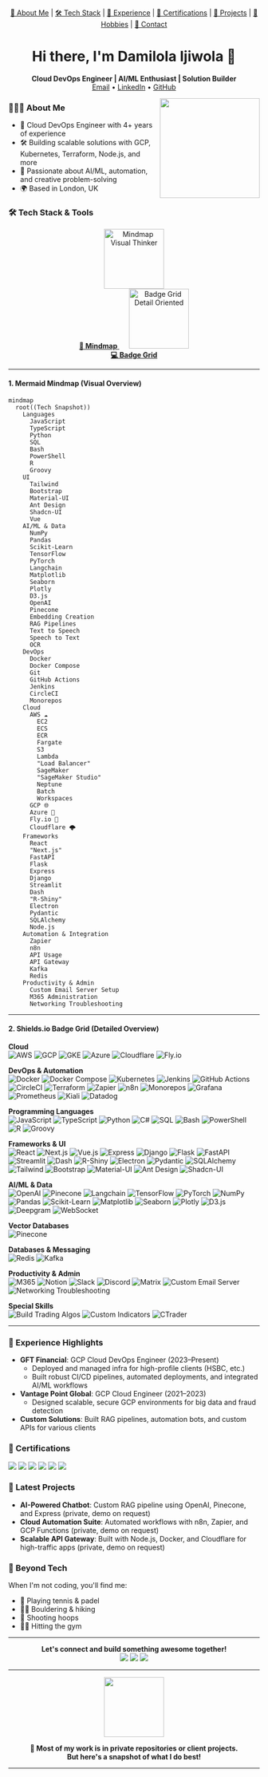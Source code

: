 <!-- TABLE OF CONTENTS -->
<p align="center">
  <a href="#about-me">👤 About Me</a> |
  <a href="#%F0%9F%9A%A0-tech-stack--tools">🛠️ Tech Stack</a> |
  <a href="#%F0%9F%92%BC-experience-highlights">💼 Experience</a> |
  <a href="#%F0%9F%93%9C-certifications">📜 Certifications</a> |
  <a href="#%F0%9F%9A%80-latest-projects">🚀 Projects</a> |
  <a href="#%F0%9F%8E%BE-beyond-tech">🎾 Hobbies</a> |
  <a href="#lets-connect">🤝 Contact</a>
</p>

<!-- HEADER -->
<h1 align="center">Hi there, I'm Damilola Ijiwola 👋</h1>
<p align="center">
  <b>Cloud DevOps Engineer | AI/ML Enthusiast | Solution Builder</b><br>
  <a href="mailto:dami.jiwola@gmail.com">Email</a> •
  <a href="https://www.linkedin.com/in/dami-ijiwola">LinkedIn</a> •
  <a href="https://github.com/Dlola">GitHub</a>
</p>

<!-- ABOUT ME -->
<img align="right" src="https://media.giphy.com/media/qgQUggAC3Pfv687qPC/giphy.gif" width="200"/>
  
### 👨🏾‍💻 About Me
- 🚀 Cloud DevOps Engineer with 4+ years of experience
- 🛠️ Building scalable solutions with GCP, Kubernetes, Terraform, Node.js, and more
- 🤖 Passionate about AI/ML, automation, and creative problem-solving
- 🌍 Based in London, UK

<!-- TECH STACK -->
### 🛠️ Tech Stack & Tools

<p align="center">
  <a href="#1-mermaid-mindmap-visual-overview">
    <img src="https://media.giphy.com/media/3o7aD2saalBwwftBIY/giphy.gif" width="120" alt="Mindmap Visual Thinker"/><br>
    <b>🎨 Mindmap</b>
  </a>
  &nbsp;&nbsp;&nbsp;&nbsp;
  <a href="#2-shieldsio-badge-grid-detailed-overview">
    <img src="https://media.giphy.com/media/l0MYt5jPR6QX5pnqM/giphy.gif" width="120" alt="Badge Grid Detail Oriented"/><br>
    <b>💻 Badge Grid</b>
  </a>
</p>

---

#### 1. Mermaid Mindmap (Visual Overview)
```mermaid
mindmap
  root((Tech Snapshot))
    Languages
      JavaScript
      TypeScript
      Python
      SQL
      Bash
      PowerShell
      R
      Groovy
    UI
      Tailwind
      Bootstrap
      Material-UI
      Ant Design
      Shadcn-UI
      Vue
    AI/ML & Data
      NumPy
      Pandas
      Scikit-Learn
      TensorFlow
      PyTorch
      Langchain
      Matplotlib
      Seaborn
      Plotly
      D3.js
      OpenAI
      Pinecone
      Embedding Creation
      RAG Pipelines
      Text to Speech
      Speech to Text
      OCR
    DevOps
      Docker
      Docker Compose
      Git
      GitHub Actions
      Jenkins
      CircleCI
      Monorepos
    Cloud
      AWS ☁️
        EC2
        ECS
        ECR
        Fargate
        S3
        Lambda
        "Load Balancer"
        SageMaker
        "SageMaker Studio"
        Neptune
        Batch
        Workspaces
      GCP 🌐
      Azure 🔷
      Fly.io 🚀
      Cloudflare 🌩️
    Frameworks
      React
      "Next.js"
      FastAPI
      Flask
      Express
      Django
      Streamlit
      Dash
      "R-Shiny"
      Electron
      Pydantic
      SQLAlchemy
      Node.js
    Automation & Integration
      Zapier
      n8n
      API Usage
      API Gateway
      Kafka
      Redis
    Productivity & Admin
      Custom Email Server Setup
      M365 Administration
      Networking Troubleshooting
```

---

#### 2. Shields.io Badge Grid (Detailed Overview)

**Cloud**  
![AWS](https://img.shields.io/badge/AWS-232F3E?logo=amazon-aws&logoColor=white)
![GCP](https://img.shields.io/badge/GCP-4285F4?logo=google-cloud&logoColor=white)
![GKE](https://img.shields.io/badge/GKE-4285F4?logo=google-cloud&logoColor=white)
![Azure](https://img.shields.io/badge/Azure-0078D4?logo=microsoft-azure&logoColor=white)
![Cloudflare](https://img.shields.io/badge/Cloudflare-F38020?logo=cloudflare&logoColor=white)
![Fly.io](https://img.shields.io/badge/Fly.io-011627?logo=flydotio&logoColor=white)

**DevOps & Automation**  
![Docker](https://img.shields.io/badge/Docker-2496ED?logo=docker&logoColor=white)
![Docker Compose](https://img.shields.io/badge/Docker%20Compose-2496ED?logo=docker&logoColor=white)
![Kubernetes](https://img.shields.io/badge/Kubernetes-326CE5?logo=kubernetes&logoColor=white)
![Jenkins](https://img.shields.io/badge/Jenkins-D24939?logo=jenkins&logoColor=white)
![GitHub Actions](https://img.shields.io/badge/GitHub%20Actions-2088FF?logo=github-actions&logoColor=white)
![CircleCI](https://img.shields.io/badge/CircleCI-343434?logo=circleci&logoColor=white)
![Terraform](https://img.shields.io/badge/Terraform-623CE4?logo=terraform&logoColor=white)
![Zapier](https://img.shields.io/badge/Zapier-FF4A00?logo=zapier&logoColor=white)
![n8n](https://img.shields.io/badge/n8n-FF6A00?logo=n8n&logoColor=white)
![Monorepos](https://img.shields.io/badge/Monorepos-000000?logo=github&logoColor=white)
![Grafana](https://img.shields.io/badge/Grafana-F46800?logo=grafana&logoColor=white)
![Prometheus](https://img.shields.io/badge/Prometheus-E6522C?logo=prometheus&logoColor=white)
![Kiali](https://img.shields.io/badge/Kiali-3C4E99?logo=kiali&logoColor=white)
![Datadog](https://img.shields.io/badge/Datadog-632CA6?logo=datadog&logoColor=white)

**Programming Languages**  
![JavaScript](https://img.shields.io/badge/JavaScript-F7DF1E?logo=javascript&logoColor=black)
![TypeScript](https://img.shields.io/badge/TypeScript-3178C6?logo=typescript&logoColor=white)
![Python](https://img.shields.io/badge/Python-3776AB?logo=python&logoColor=white)
![C#](https://img.shields.io/badge/C%23-239120?logo=c-sharp&logoColor=white)
![SQL](https://img.shields.io/badge/SQL-4479A1?logo=postgresql&logoColor=white)
![Bash](https://img.shields.io/badge/Bash-4EAA25?logo=gnubash&logoColor=white)
![PowerShell](https://img.shields.io/badge/PowerShell-5391FE?logo=powershell&logoColor=white)
![R](https://img.shields.io/badge/R-276DC3?logo=r&logoColor=white)
![Groovy](https://img.shields.io/badge/Groovy-4298B8?logo=apachegroovy&logoColor=white)

**Frameworks & UI**  
![React](https://img.shields.io/badge/React-61DAFB?logo=react&logoColor=black)
![Next.js](https://img.shields.io/badge/Next.js-000000?logo=nextdotjs&logoColor=white)
![Vue.js](https://img.shields.io/badge/Vue.js-4FC08D?logo=vue.js&logoColor=white)
![Express](https://img.shields.io/badge/Express-000000?logo=express&logoColor=white)
![Django](https://img.shields.io/badge/Django-092E20?logo=django&logoColor=white)
![Flask](https://img.shields.io/badge/Flask-000000?logo=flask&logoColor=white)
![FastAPI](https://img.shields.io/badge/FastAPI-009688?logo=fastapi&logoColor=white)
![Streamlit](https://img.shields.io/badge/Streamlit-FF4B4B?logo=streamlit&logoColor=white)
![Dash](https://img.shields.io/badge/Dash-00AEEF?logo=plotly&logoColor=white)
![R-Shiny](https://img.shields.io/badge/R--Shiny-276DC3?logo=r&logoColor=white)
![Electron](https://img.shields.io/badge/Electron-47848F?logo=electron&logoColor=white)
![Pydantic](https://img.shields.io/badge/Pydantic-008000?logo=python&logoColor=white)
![SQLAlchemy](https://img.shields.io/badge/SQLAlchemy-FF6F00?logo=python&logoColor=white)
![Tailwind](https://img.shields.io/badge/Tailwind_CSS-06B6D4?logo=tailwindcss&logoColor=white)
![Bootstrap](https://img.shields.io/badge/Bootstrap-7952B3?logo=bootstrap&logoColor=white)
![Material-UI](https://img.shields.io/badge/Material--UI-0081CB?logo=mui&logoColor=white)
![Ant Design](https://img.shields.io/badge/Ant_Design-0170FE?logo=antdesign&logoColor=white)
![Shadcn-UI](https://img.shields.io/badge/Shadcn--UI-000000?logo=react&logoColor=white)

**AI/ML & Data**  
![OpenAI](https://img.shields.io/badge/OpenAI-412991?logo=openai&logoColor=white)
![Pinecone](https://img.shields.io/badge/Pinecone-45A29E?logo=pinecone&logoColor=white)
![Langchain](https://img.shields.io/badge/Langchain-000000?logo=python&logoColor=white)
![TensorFlow](https://img.shields.io/badge/TensorFlow-FF6F00?logo=tensorflow&logoColor=white)
![PyTorch](https://img.shields.io/badge/PyTorch-EE4C2C?logo=pytorch&logoColor=white)
![NumPy](https://img.shields.io/badge/NumPy-013243?logo=numpy&logoColor=white)
![Pandas](https://img.shields.io/badge/Pandas-150458?logo=pandas&logoColor=white)
![Scikit-Learn](https://img.shields.io/badge/Scikit--Learn-F7931E?logo=scikitlearn&logoColor=white)
![Matplotlib](https://img.shields.io/badge/Matplotlib-11557C?logo=python&logoColor=white)
![Seaborn](https://img.shields.io/badge/Seaborn-76B900?logo=python&logoColor=white)
![Plotly](https://img.shields.io/badge/Plotly-3F4F75?logo=plotly&logoColor=white)
![D3.js](https://img.shields.io/badge/D3.js-F9A03C?logo=d3dotjs&logoColor=white)
![Deepgram](https://img.shields.io/badge/Deepgram-000000?logo=deepgram&logoColor=white)
![WebSocket](https://img.shields.io/badge/WebSocket-010101?logo=websocket&logoColor=white)

**Vector Databases**  
![Pinecone](https://img.shields.io/badge/Pinecone-45A29E?logo=pinecone&logoColor=white)

**Databases & Messaging**  
![Redis](https://img.shields.io/badge/Redis-DC382D?logo=redis&logoColor=white)
![Kafka](https://img.shields.io/badge/Kafka-231F20?logo=apachekafka&logoColor=white)

**Productivity & Admin**  
![M365](https://img.shields.io/badge/M365-0078D4?logo=microsoft&logoColor=white)
![Notion](https://img.shields.io/badge/Notion-000000?logo=notion&logoColor=white)
![Slack](https://img.shields.io/badge/Slack-4A154B?logo=slack&logoColor=white)
![Discord](https://img.shields.io/badge/Discord-5865F2?logo=discord&logoColor=white)
![Matrix](https://img.shields.io/badge/Matrix-000000?logo=matrix&logoColor=white)
![Custom Email Server](https://img.shields.io/badge/Custom%20Email%20Server-0078D4?logo=maildotru&logoColor=white)
![Networking Troubleshooting](https://img.shields.io/badge/Networking%20Troubleshooting-000000?logo=networkx&logoColor=white)

**Special Skills**  
![Build Trading Algos](https://img.shields.io/badge/Build%20Trading%20Algos-0A192F?logo=chartdotjs&logoColor=white)
![Custom Indicators](https://img.shields.io/badge/Custom%20Indicators-0A192F?logo=chartdotjs&logoColor=white)
![CTrader](https://img.shields.io/badge/CTrader-239120?logo=c-sharp&logoColor=white)


---

<!-- EXPERIENCE HIGHLIGHTS -->
### 💼 Experience Highlights
- **GFT Financial**: GCP Cloud DevOps Engineer (2023–Present)
  - Deployed and managed infra for high-profile clients (HSBC, etc.)
  - Built robust CI/CD pipelines, automated deployments, and integrated AI/ML workflows
- **Vantage Point Global**: GCP Cloud Engineer (2021–2023)
  - Designed scalable, secure GCP environments for big data and fraud detection
- **Custom Solutions**: Built RAG pipelines, automation bots, and custom APIs for various clients

<!-- CERTIFICATIONS -->
### 📜 Certifications
<p>
  <img src="https://img.shields.io/badge/GCP_Professional_Cloud_Security_Engineer-4285F4?logo=googlecloud&logoColor=white"/>
  <img src="https://img.shields.io/badge/GCP_Professional_Cloud_Database_Engineer-4285F4?logo=googlecloud&logoColor=white"/>
  <img src="https://img.shields.io/badge/GCP_Professional_Cloud_Architect-4285F4?logo=googlecloud&logoColor=white"/>
  <img src="https://img.shields.io/badge/GCP_Associate_Cloud_Engineer-4285F4?logo=googlecloud&logoColor=white"/>
  <img src="https://img.shields.io/badge/Azure_Fundamentals-0078D4?logo=microsoftazure&logoColor=white"/>
  <img src="https://img.shields.io/badge/Terraform_Associate-623CE4?logo=terraform&logoColor=white"/>
</p>

<!-- LATEST PROJECTS -->
### 🚀 Latest Projects
- **AI-Powered Chatbot**: Custom RAG pipeline using OpenAI, Pinecone, and Express (private, demo on request)
- **Cloud Automation Suite**: Automated workflows with n8n, Zapier, and GCP Functions (private, demo on request)
- **Scalable API Gateway**: Built with Node.js, Docker, and Cloudflare for high-traffic apps (private, demo on request)

<!-- BEYOND TECH / HOBBIES -->
### 🎾 Beyond Tech
When I'm not coding, you'll find me:
- 🏸 Playing tennis & padel
- 🧗‍♂️ Bouldering & hiking
- 🏀 Shooting hoops
- 🏋️‍♂️ Hitting the gym

<!-- LET'S CONNECT -->
---
<p align="center">
  <b>Let's connect and build something awesome together!</b><br>
  <a href="mailto:dami.jiwola@gmail.com"><img src="https://img.shields.io/badge/Email-Dami-blue?style=flat-square&logo=gmail"></a>
  <a href="https://www.linkedin.com/in/dami-ijiwola"><img src="https://img.shields.io/badge/LinkedIn-Dami-blue?style=flat-square&logo=linkedin"></a>
  <a href="https://github.com/Dlola"><img src="https://img.shields.io/badge/GitHub-Dami-black?style=flat-square&logo=github"></a>
</p>

<!-- COOL INTRO/FOCUS SECTION -->

---

<p align="center">
  <img src="https://media.giphy.com/media/3o7aD2saalBwwftBIY/giphy.gif" width="120"/>
</p>

<p align="center"><b>🚀 Most of my work is in private repositories or client projects.<br>
But here's a snapshot of what I do best!</b></p>

---
